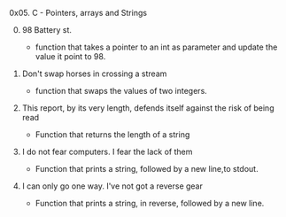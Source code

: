 0x05. C - Pointers, arrays and Strings


0. 98 Battery st.
	- function that takes a pointer to an int as parameter and update the value it point to 98.

1. Don't swap horses in crossing a stream
	- function that swaps the values of two integers.

2. This report, by its very length, defends itself against the risk of being read
	- Function that returns the length of a string

3. I do not fear computers. I fear the lack of them
	- Function that prints a string, followed by a new line,to stdout.

4. I can only go one way. I've not got a reverse gear
	- Function that prints a string, in reverse, followed by a new line.
